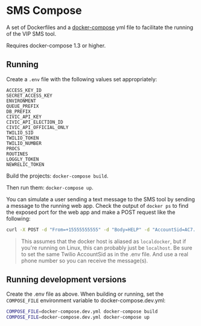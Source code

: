 # SMS Compose

A set of Dockerfiles and a [docker-compose][docker-compose] yml file
to facilitate the running of the VIP SMS tool.

Requires docker-compose 1.3 or higher.

## Running

Create a `.env` file with the following values set appropriately:

```
ACCESS_KEY_ID
SECRET_ACCESS_KEY
ENVIRONMENT
QUEUE_PREFIX
DB_PREFIX
CIVIC_API_KEY
CIVIC_API_ELECTION_ID
CIVIC_API_OFFICIAL_ONLY
TWILIO_SID
TWILIO_TOKEN
TWILIO_NUMBER
PROCS
ROUTINES
LOGGLY_TOKEN
NEWRELIC_TOKEN
```

Build the projects: `docker-compose build`.

Then run them: `docker-compose up`.

You can simulate a user sending a text message to the SMS tool by
sending a message to the running web app. Check the output of
`docker ps` to find the exposed port for the web app and make a POST
request like the following:

```sh
curl -X POST -d "From=+15555555555" -d "Body=HELP" -d "AccountSid=AC7..." http://localdocker:32775
```

> This assumes that the docker host is aliased as `localdocker`, but
> if you're running on Linux, this can probably just be
> `localhost`. Be sure to set the same Twilio AccountSid as in the
> .env file. And use a real phone number so you can receive the
> message(s).

[docker-compose]: http://docs.docker.com/compose/

## Running development versions

Create the .env file as above. When building or running, set the
`COMPOSE_FILE` environment variable to docker-compose.dev.yml:

```sh
COMPOSE_FILE=docker-compose.dev.yml docker-compose build
COMPOSE_FILE=docker-compose.dev.yml docker-compose up
```
